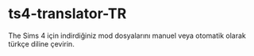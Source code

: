 # ts4-translator-TR
The Sims 4 için indirdiğiniz mod dosyalarını manuel veya otomatik olarak türkçe diline çevirin.
